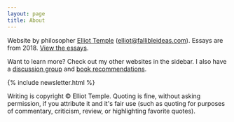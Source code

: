 ```yaml
---
layout: page
title: About
---
```


Website by philosopher [Elliot Temple](https://elliottemple.com) ([elliot@fallibleideas.com](mailto:elliot@fallibleideas.com)). Essays are from 2018. [View the essays](https://rationalessays.com/).

Want to learn more? Check out my other websites in the sidebar. I also have a [discussion group](https://fallibleideas.com/discussion-info) and [book recommendations](https://fallibleideas.com/books).

{% include newsletter.html %}

Writing is copyright &copy; Elliot Temple. Quoting is fine, without asking permission, if you attribute it and it's fair use (such as quoting for purposes of commentary, criticism, review, or highlighting favorite quotes).